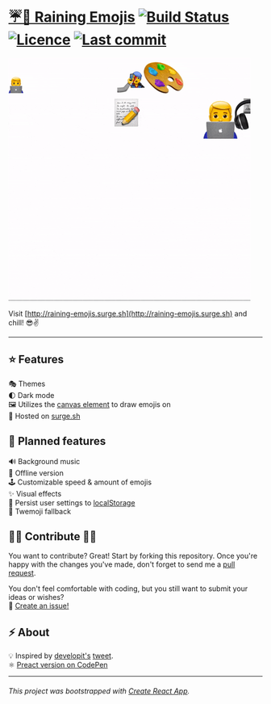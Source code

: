 # [☔️🌈 Raining Emojis](http://raining-emojis.surge.sh) [![Build Status](https://travis-ci.com/dschu-lab/raining-emojis.surge.sh.svg?branch=master)](https://travis-ci.com/dschu-lab/raining-emojis.surge.sh) [![Licence](https://img.shields.io/github/license/dschu-lab/raining-emojis.surge.sh.svg)](https://github.com/dschu-lab/raining-emojis.surge.sh/blob/master/LICENCE) [![Last commit](https://img.shields.io/github/last-commit/dschu-lab/raining-emojis.surge.sh.svg)](https://github.com/dschu-lab/raining-emojis.surge.sh/commits/master)

![Raining Emojis Gif](/docs/raining-emojis.gif)

Visit [http://raining-emojis.surge.sh](http://raining-emojis.surge.sh) and chill! 😎✌️

---

## ⭐️ Features

🎭 Themes  
🌓 Dark mode  
🖼 Utilizes the [canvas element](https://developer.mozilla.org/de/docs/Web/HTML/Element/canvas) to draw emojis on  
🚀 Hosted on [surge.sh](https://surge.sh)

## 📆 Planned features

🔊 Background music  
🔌 Offline version  
🕹 Customizable speed & amount of emojis  
✨ Visual effects  
💾 Persist user settings to [localStorage](https://developer.mozilla.org/de/docs/Web/API/Window/localStorage)  
💖 Twemoji fallback

## 👨‍💻 Contribute 👩‍💻

You want to contribute? Great! Start by forking this repository. Once you're happy with the changes you've made, don't forget to send me a [pull request](https://github.com/dschu-lab/raining-emojis.surge.sh/compare).

You don't feel comfortable with coding, but you still want to submit your ideas or wishes?  
📣 [Create an issue!](https://github.com/dschu-lab/raining-emojis.surge.sh/issues/new)

## ⚡️ About

💡 Inspired by [developit's](https://github.com/developit) [tweet](https://twitter.com/_developit/status/1096458835236139008).  
⚛️ [Preact version on CodePen](https://codepen.io/developit/full/omardj)

---

###### This project was bootstrapped with [Create React App](https://github.com/facebook/create-react-app).
